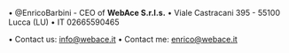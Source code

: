 • @EnricoBarbini - CEO of **WebAce S.r.l.s.**
• Viale Castracani 395 - 55100 Lucca (LU)
• IT 02665590465

• Contact us: info@webace.it
• Contact me: enrico@webace.it
